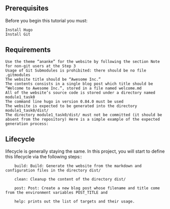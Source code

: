 ## Prerequisites

Before you begin this tutorial you must:

    Install Hugo
    Install Git

## Requirements

    Use the theme “ananke” for the website by following the section Note for non-git users at the Step 3
    Usage of Git Submodules is prohibited: there should be no file .gitmodules
    The website title should be “Awesome Inc.”
    The contents consists in a single blog post which title should be “Welcome to Awesome Inc.”, stored in a file named welcome.md
    All of the website’s source code is stored under a directory named module1_task0
    The command line hugo in version 0.84.0 must be used
    The website is expected to be generated into the directory module1_task0/dist/
    The directory module1_task0/dist/ must not be committed (it should be absent from the repository) Here is a simple example of the expected generation process:

## Lifecycle

lifecycle is generally staying the same. In this project, you will start to define this lifecycle via the following steps::

        build: Build: Generate the website from the markdown and configuration files in the directory dist/

        clean: Cleanup the content of the directory dist/

        post: Post: Create a new blog post whose filename and title come from the environment variables POST_TITLE and

        help: prints out the list of targets and their usage.
